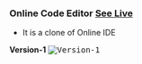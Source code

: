 ### Online Code Editor  [See Live](https://leetcode-ide.vercel.app/)

- It is a clone of Online IDE

**Version-1**
<kbd>![Version-1](https://user-images.githubusercontent.com/64205626/176822891-187fb3b9-f3b4-429f-ace7-2f937ac0f23d.png)</kbd>

